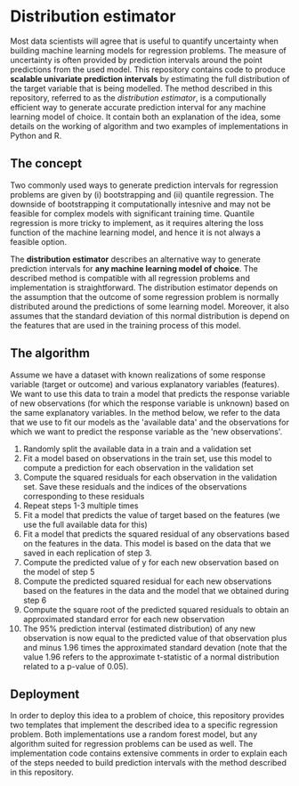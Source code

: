 # Distribution estimator

Most data scientists will agree that is useful to quantify uncertainty when building machine learning models for regression problems. 
The measure of uncertainty is often provided by prediction intervals around the point predictions from the used model. 
This repository contains code to produce **scalable univariate prediction intervals** by estimating the full distribution of the target variable that is being modelled.
The method described in this repository, referred to as the *distribution estimator*, is a computionally efficient way to generate accurate prediction interval for any machine learning model of choice. 
It contain both an explanation of the idea, some details on the working of algorithm and two examples of implementations in Python and R. 

## The concept

Two commonly used ways to generate prediction intervals for regression problems are given by (i) bootstrapping and (ii) quantile regression. 
The downside of bootstrapping it computationally intesnive and may not be feasible for complex models with significant training time. 
Quantile regression is more tricky to implement, as it requires altering the loss function of the machine learning model, and hence it is not always a feasible option. 

The **distribution estimator** describes an alternative way to generate prediction intervals for **any machine learning model of choice**.
The described method is compatible with all regression problems and implementation is straightforward.
The distribution estimator depends on the assumption that the outcome of some regression problem is normally distributed around the predictions of some learning model.
Moreover, it also assumes that the standard deviation of this normal distribution is depend on the features that are used in the training process of this model.


## The algorithm

Assume we have a dataset with known realizations of some response variable (target or outcome) and various explanatory variables (features).
We want to use this data to train a model that predicts the response variable of new observations (for which the response variable is unknown) based on the same explanatory variables. 
In the method below, we refer to the data that we use to fit our models as the 'available data' and the observations for which we want to predict the response variable as the 'new observations'. 

1. Randomly split the available data in a train and a validation set
2. Fit a model based on observations in the train set, use this model to compute a prediction for each observation in the validation set 
3. Compute the squared residuals for each observation in the validation set. Save these residuals and the indices of the observations corresponding to these residuals
4. Repeat steps 1-3 multiple times
5. Fit a model that predicts the value of target based on the features (we use the full available data for this)
6. Fit a model that predicts the squared residual of any observations based on the features in the data. This model is based on the data that we saved in each replication of step 3. 
7. Compute the predicted value of y for each new observation based on the model of step 5
8. Compute the predicted squared residual for each new observations based on the features in the data and the model that we obtained during step 6
9. Compute the square root of the predicted squared residuals to obtain an approximated standard error for each new observation
10. The 95% prediction interval (estimated distribution) of any new observation is now equal to the predicted value of that observation plus and minus 1.96 times the approximated standard devation (note that the value 1.96 refers to the approximate t-statistic of a normal distribution related to a p-value of 0.05).

## Deployment

In order to deploy this idea to a problem of choice, this repository provides two templates that implement the described idea to a specific regression problem. Both implementations use a random forest model, but any algorithm suited for regression problems can be used as well. 
The implementation code contains extensive comments in order to explain each of the steps needed to build prediction intervals with the method described in this repository.  

